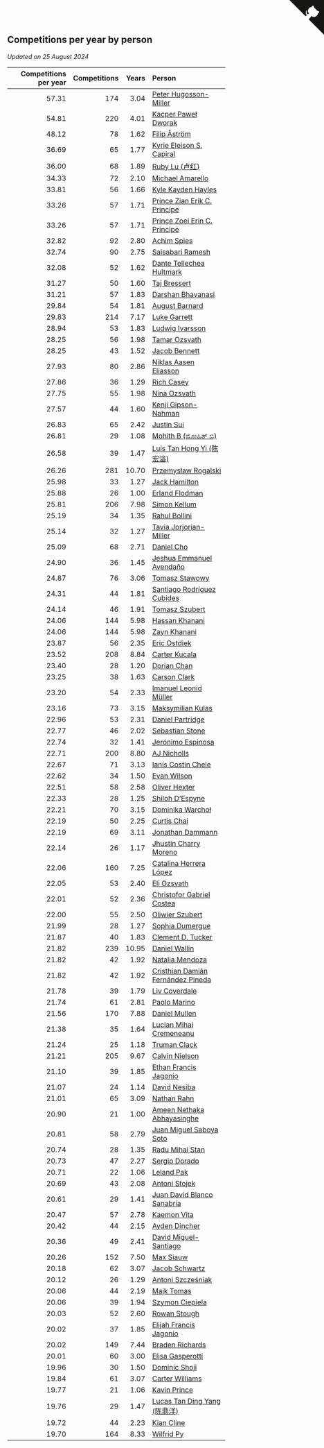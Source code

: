 ## Competitions per year by person

*Updated on 25 August 2024*

| Competitions per year | Competitions | Years | Person |
| ---: | ---: | ---: | :--- |
| 57.31 | 174 | 3.04 | [Peter Hugosson-Miller](https://www.worldcubeassociation.org/persons/2021HUGO01) |
| 54.81 | 220 | 4.01 | [Kacper Paweł Dworak](https://www.worldcubeassociation.org/persons/2020DWOR01) |
| 48.12 | 78 | 1.62 | [Filip Åström](https://www.worldcubeassociation.org/persons/2023ASTR01) |
| 36.69 | 65 | 1.77 | [Kyrie Eleison S. Capiral](https://www.worldcubeassociation.org/persons/2022CAPI02) |
| 36.00 | 68 | 1.89 | [Ruby Lu (卢红)](https://www.worldcubeassociation.org/persons/2022LURU01) |
| 34.33 | 72 | 2.10 | [Michael Amarello](https://www.worldcubeassociation.org/persons/2022AMAR09) |
| 33.81 | 56 | 1.66 | [Kyle Kayden Hayles](https://www.worldcubeassociation.org/persons/2022HAYL02) |
| 33.26 | 57 | 1.71 | [Prince Zian Erik C. Principe](https://www.worldcubeassociation.org/persons/2022PRIN08) |
| 33.26 | 57 | 1.71 | [Prince Zoei Erin C. Principe](https://www.worldcubeassociation.org/persons/2022PRIN09) |
| 32.82 | 92 | 2.80 | [Achim Spies](https://www.worldcubeassociation.org/persons/2021SPIE01) |
| 32.74 | 90 | 2.75 | [Saisabari Ramesh](https://www.worldcubeassociation.org/persons/2021RAME01) |
| 32.08 | 52 | 1.62 | [Dante Tellechea Hultmark](https://www.worldcubeassociation.org/persons/2023HULT01) |
| 31.27 | 50 | 1.60 | [Taj Bressert](https://www.worldcubeassociation.org/persons/2023BRES01) |
| 31.21 | 57 | 1.83 | [Darshan Bhavanasi](https://www.worldcubeassociation.org/persons/2022BHAV01) |
| 29.84 | 54 | 1.81 | [August Barnard](https://www.worldcubeassociation.org/persons/2022BARN21) |
| 29.83 | 214 | 7.17 | [Luke Garrett](https://www.worldcubeassociation.org/persons/2017GARR05) |
| 28.94 | 53 | 1.83 | [Ludwig Ivarsson](https://www.worldcubeassociation.org/persons/2022IVAR01) |
| 28.25 | 56 | 1.98 | [Tamar Ozsvath](https://www.worldcubeassociation.org/persons/2022OZSV04) |
| 28.25 | 43 | 1.52 | [Jacob Bennett](https://www.worldcubeassociation.org/persons/2023BENN04) |
| 27.93 | 80 | 2.86 | [Niklas Aasen Eliasson](https://www.worldcubeassociation.org/persons/2021ELIA01) |
| 27.86 | 36 | 1.29 | [Rich Casey](https://www.worldcubeassociation.org/persons/2023CASE06) |
| 27.75 | 55 | 1.98 | [Nina Ozsvath](https://www.worldcubeassociation.org/persons/2022OZSV03) |
| 27.57 | 44 | 1.60 | [Kenji Gipson-Nahman](https://www.worldcubeassociation.org/persons/2023GIPS01) |
| 26.83 | 65 | 2.42 | [Justin Sui](https://www.worldcubeassociation.org/persons/2022SUIJ01) |
| 26.81 | 29 | 1.08 | [Mohith B (ಮೋಹಿತ್ ಬಿ)](https://www.worldcubeassociation.org/persons/2023BMOH01) |
| 26.58 | 39 | 1.47 | [Luis Tan Hong Yi (陈宏溢)](https://www.worldcubeassociation.org/persons/2023YILU01) |
| 26.26 | 281 | 10.70 | [Przemysław Rogalski](https://www.worldcubeassociation.org/persons/2013ROGA02) |
| 25.98 | 33 | 1.27 | [Jack Hamilton](https://www.worldcubeassociation.org/persons/2023HAMI08) |
| 25.88 | 26 | 1.00 | [Erland Flodman](https://www.worldcubeassociation.org/persons/2023FLOD01) |
| 25.81 | 206 | 7.98 | [Simon Kellum](https://www.worldcubeassociation.org/persons/2016KELL12) |
| 25.19 | 34 | 1.35 | [Rahul Bollini](https://www.worldcubeassociation.org/persons/2023BOLL01) |
| 25.14 | 32 | 1.27 | [Tavia Jorjorian-Miller](https://www.worldcubeassociation.org/persons/2023JORJ01) |
| 25.09 | 68 | 2.71 | [Daniel Cho](https://www.worldcubeassociation.org/persons/2021CHOD01) |
| 24.90 | 36 | 1.45 | [Jeshua Emmanuel Avendaño](https://www.worldcubeassociation.org/persons/2023AVEN01) |
| 24.87 | 76 | 3.06 | [Tomasz Stawowy](https://www.worldcubeassociation.org/persons/2021STAW01) |
| 24.31 | 44 | 1.81 | [Santiago Rodríguez Cubides](https://www.worldcubeassociation.org/persons/2022CUBI01) |
| 24.14 | 46 | 1.91 | [Tomasz Szubert](https://www.worldcubeassociation.org/persons/2022SZUB02) |
| 24.06 | 144 | 5.98 | [Hassan Khanani](https://www.worldcubeassociation.org/persons/2018KHAN26) |
| 24.06 | 144 | 5.98 | [Zayn Khanani](https://www.worldcubeassociation.org/persons/2018KHAN28) |
| 23.87 | 56 | 2.35 | [Eric Ostdiek](https://www.worldcubeassociation.org/persons/2022OSTD01) |
| 23.52 | 208 | 8.84 | [Carter Kucala](https://www.worldcubeassociation.org/persons/2015KUCA01) |
| 23.40 | 28 | 1.20 | [Dorian Chan](https://www.worldcubeassociation.org/persons/2023DORI01) |
| 23.25 | 38 | 1.63 | [Carson Clark](https://www.worldcubeassociation.org/persons/2023CLAR02) |
| 23.20 | 54 | 2.33 | [Imanuel Leonid Müller](https://www.worldcubeassociation.org/persons/2022MULL02) |
| 23.16 | 73 | 3.15 | [Maksymilian Kulas](https://www.worldcubeassociation.org/persons/2021KULA02) |
| 22.96 | 53 | 2.31 | [Daniel Partridge](https://www.worldcubeassociation.org/persons/2022PART02) |
| 22.77 | 46 | 2.02 | [Sebastian Stone](https://www.worldcubeassociation.org/persons/2022STON09) |
| 22.74 | 32 | 1.41 | [Jerónimo Espinosa](https://www.worldcubeassociation.org/persons/2023ESPI07) |
| 22.71 | 200 | 8.80 | [AJ Nicholls](https://www.worldcubeassociation.org/persons/2015NICH04) |
| 22.67 | 71 | 3.13 | [Ianis Costin Chele](https://www.worldcubeassociation.org/persons/2021CHEL01) |
| 22.62 | 34 | 1.50 | [Evan Wilson](https://www.worldcubeassociation.org/persons/2023WILS11) |
| 22.51 | 58 | 2.58 | [Oliver Hexter](https://www.worldcubeassociation.org/persons/2022HEXT01) |
| 22.33 | 28 | 1.25 | [Shiloh D’Espyne](https://www.worldcubeassociation.org/persons/2023DESP01) |
| 22.21 | 70 | 3.15 | [Dominika Warchoł](https://www.worldcubeassociation.org/persons/2021WARC01) |
| 22.19 | 50 | 2.25 | [Curtis Chai](https://www.worldcubeassociation.org/persons/2022CHAI02) |
| 22.19 | 69 | 3.11 | [Jonathan Dammann](https://www.worldcubeassociation.org/persons/2021DAMM01) |
| 22.14 | 26 | 1.17 | [Jhustin Charry Moreno](https://www.worldcubeassociation.org/persons/2023MORE20) |
| 22.06 | 160 | 7.25 | [Catalina Herrera López](https://www.worldcubeassociation.org/persons/2017LOPE31) |
| 22.05 | 53 | 2.40 | [Eli Ozsvath](https://www.worldcubeassociation.org/persons/2022OZSV01) |
| 22.01 | 52 | 2.36 | [Christofor Gabriel Costea](https://www.worldcubeassociation.org/persons/2022COST03) |
| 22.00 | 55 | 2.50 | [Oliwier Szubert](https://www.worldcubeassociation.org/persons/2022SZUB01) |
| 21.99 | 28 | 1.27 | [Sophia Dumergue](https://www.worldcubeassociation.org/persons/2023DUME02) |
| 21.87 | 40 | 1.83 | [Clement D. Tucker](https://www.worldcubeassociation.org/persons/2022TUCK09) |
| 21.82 | 239 | 10.95 | [Daniel Wallin](https://www.worldcubeassociation.org/persons/2013WALL03) |
| 21.82 | 42 | 1.92 | [Natalia Mendoza](https://www.worldcubeassociation.org/persons/2022MEND24) |
| 21.82 | 42 | 1.92 | [Cristhian Damián Fernández Pineda](https://www.worldcubeassociation.org/persons/2022PINE05) |
| 21.78 | 39 | 1.79 | [Liv Coverdale](https://www.worldcubeassociation.org/persons/2022COVE02) |
| 21.74 | 61 | 2.81 | [Paolo Marino](https://www.worldcubeassociation.org/persons/2021MARI04) |
| 21.56 | 170 | 7.88 | [Daniel Mullen](https://www.worldcubeassociation.org/persons/2016MULL04) |
| 21.38 | 35 | 1.64 | [Lucian Mihai Cremeneanu](https://www.worldcubeassociation.org/persons/2023CREM01) |
| 21.24 | 25 | 1.18 | [Truman Clack](https://www.worldcubeassociation.org/persons/2023CLAC02) |
| 21.21 | 205 | 9.67 | [Calvin Nielson](https://www.worldcubeassociation.org/persons/2014NIEL03) |
| 21.10 | 39 | 1.85 | [Ethan Francis Jagonio](https://www.worldcubeassociation.org/persons/2022JAGO03) |
| 21.07 | 24 | 1.14 | [David Nesiba](https://www.worldcubeassociation.org/persons/2023NESI01) |
| 21.01 | 65 | 3.09 | [Nathan Rahn](https://www.worldcubeassociation.org/persons/2021RAHN01) |
| 20.90 | 21 | 1.00 | [Ameen Nethaka Abhayasinghe](https://www.worldcubeassociation.org/persons/2023ABHA02) |
| 20.81 | 58 | 2.79 | [Juan Miguel Saboya Soto](https://www.worldcubeassociation.org/persons/2021SOTO01) |
| 20.74 | 28 | 1.35 | [Radu Mihai Stan](https://www.worldcubeassociation.org/persons/2023STAN09) |
| 20.73 | 47 | 2.27 | [Sergio Dorado](https://www.worldcubeassociation.org/persons/2022CORR05) |
| 20.71 | 22 | 1.06 | [Leland Pak](https://www.worldcubeassociation.org/persons/2023PAKL02) |
| 20.69 | 43 | 2.08 | [Antoni Stojek](https://www.worldcubeassociation.org/persons/2022STOJ03) |
| 20.61 | 29 | 1.41 | [Juan David Blanco Sanabria](https://www.worldcubeassociation.org/persons/2023SANA04) |
| 20.47 | 57 | 2.78 | [Kaemon Vita](https://www.worldcubeassociation.org/persons/2021VITA01) |
| 20.42 | 44 | 2.15 | [Ayden Dincher](https://www.worldcubeassociation.org/persons/2022DINC01) |
| 20.36 | 49 | 2.41 | [David Miguel-Santiago](https://www.worldcubeassociation.org/persons/2022MIGU02) |
| 20.26 | 152 | 7.50 | [Max Siauw](https://www.worldcubeassociation.org/persons/2017SIAU02) |
| 20.18 | 62 | 3.07 | [Jacob Schwartz](https://www.worldcubeassociation.org/persons/2021SCHW01) |
| 20.12 | 26 | 1.29 | [Antoni Szcześniak](https://www.worldcubeassociation.org/persons/2023SZCZ04) |
| 20.06 | 44 | 2.19 | [Majk Tomas](https://www.worldcubeassociation.org/persons/2022TOMA05) |
| 20.06 | 39 | 1.94 | [Szymon Ciepiela](https://www.worldcubeassociation.org/persons/2022CIEP01) |
| 20.03 | 52 | 2.60 | [Rowan Stough](https://www.worldcubeassociation.org/persons/2022STOU01) |
| 20.02 | 37 | 1.85 | [Elijah Francis Jagonio](https://www.worldcubeassociation.org/persons/2022JAGO02) |
| 20.02 | 149 | 7.44 | [Braden Richards](https://www.worldcubeassociation.org/persons/2017RICH02) |
| 20.01 | 60 | 3.00 | [Elisa Gasperotti](https://www.worldcubeassociation.org/persons/2021GASP01) |
| 19.96 | 30 | 1.50 | [Dominic Shoji](https://www.worldcubeassociation.org/persons/2023SHOJ01) |
| 19.84 | 61 | 3.07 | [Carter Williams](https://www.worldcubeassociation.org/persons/2021WILL06) |
| 19.77 | 21 | 1.06 | [Kavin Prince](https://www.worldcubeassociation.org/persons/2023PRIN02) |
| 19.76 | 29 | 1.47 | [Lucas Tan Ding Yang (陈鼎洋)](https://www.worldcubeassociation.org/persons/2023YANG10) |
| 19.72 | 44 | 2.23 | [Kian Cline](https://www.worldcubeassociation.org/persons/2022CLIN01) |
| 19.70 | 164 | 8.33 | [Wilfrid Py](https://www.worldcubeassociation.org/persons/2016PYWI01) |


<a href="https://github.com/jonatanklosko/wca_statistics" class="github-corner" aria-label="View source on Github"><svg width="80" height="80" viewBox="0 0 250 250" style="fill:#151513; color:#fff; position: absolute; top: 0; border: 0; right: 0;" aria-hidden="true"><path d="M0,0 L115,115 L130,115 L142,142 L250,250 L250,0 Z"></path><path d="M128.3,109.0 C113.8,99.7 119.0,89.6 119.0,89.6 C122.0,82.7 120.5,78.6 120.5,78.6 C119.2,72.0 123.4,76.3 123.4,76.3 C127.3,80.9 125.5,87.3 125.5,87.3 C122.9,97.6 130.6,101.9 134.4,103.2" fill="currentColor" style="transform-origin: 130px 106px;" class="octo-arm"></path><path d="M115.0,115.0 C114.9,115.1 118.7,116.5 119.8,115.4 L133.7,101.6 C136.9,99.2 139.9,98.4 142.2,98.6 C133.8,88.0 127.5,74.4 143.8,58.0 C148.5,53.4 154.0,51.2 159.7,51.0 C160.3,49.4 163.2,43.6 171.4,40.1 C171.4,40.1 176.1,42.5 178.8,56.2 C183.1,58.6 187.2,61.8 190.9,65.4 C194.5,69.0 197.7,73.2 200.1,77.6 C213.8,80.2 216.3,84.9 216.3,84.9 C212.7,93.1 206.9,96.0 205.4,96.6 C205.1,102.4 203.0,107.8 198.3,112.5 C181.9,128.9 168.3,122.5 157.7,114.1 C157.9,116.9 156.7,120.9 152.7,124.9 L141.0,136.5 C139.8,137.7 141.6,141.9 141.8,141.8 Z" fill="currentColor" class="octo-body"></path></svg></a><style>.github-corner:hover .octo-arm{animation:octocat-wave 560ms ease-in-out}@keyframes octocat-wave{0%,100%{transform:rotate(0)}20%,60%{transform:rotate(-25deg)}40%,80%{transform:rotate(10deg)}}@media (max-width:500px){.github-corner:hover .octo-arm{animation:none}.github-corner .octo-arm{animation:octocat-wave 560ms ease-in-out}}</style>
